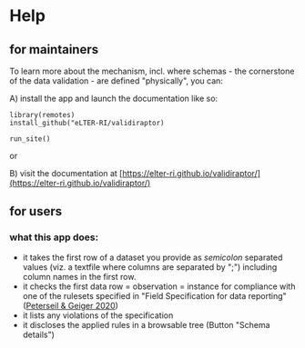 # Help
## for maintainers
To learn more about the mechanism, incl. where schemas - the cornerstone of the data validation - are defined "physically", you can:


A) install the app and launch the documentation like so:
```
library(remotes)
install_github("eLTER-RI/validiraptor)

run_site()
```
or

B) visit the documentation at [https://elter-ri.github.io/validiraptor/](https://elter-ri.github.io/validiraptor/)

## for users

### what this app does:
- it takes the first row of a dataset you provide as *semicolon* separated values (viz. a textfile where columns are separated by ";") including column names in the first row.
- it checks the first data row = observation = instance for compliance with one of the rulesets specified in "Field Specification for data reporting" ([Peterseil & Geiger 2020](https://drive.google.com/file/d/1ud7ZKScn3k5PUW0_QvA1JzBpg9iX1UC7/view?ths=true&pli=1))
- it lists any violations of the specification
- it discloses the applied rules in a browsable tree (Button "Schema details")
